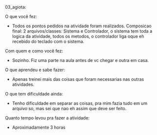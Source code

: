 03_agiota:

O que você fez:
  - Todos os pontos pedidos na atividade foram realizados.
    Composicao final: 2 arquivos/classes: Sistema e Controlador, o sistema tem toda a logica da atividade, todos os
    metodos, o controlador liga oque eh recebido do teclado com o sistema.
    
Com quem e como você fez:
  - Sozinho. Fiz uma parte na aula antes de vc chegar e outra em casa.

O que aprendeu e sabe fazer:
  - Apenas treinei mais das coisas que foram necessarias nas outras atividades.
    
O que tem dificuldade ainda:
  - Tenho dificuldade em separar as coisas, pra mim fazia tudo em um arquivo so, mas sei que nao eh assim que
    deve ser feito.

Quanto tempo levou pra fazer a atividade:
  - Aproximadamente 3 horas
